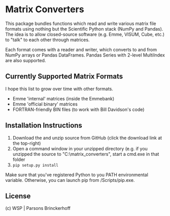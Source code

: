 # Matrix Converters

This package bundles functions which read and write various matrix file formats using nothing but the Scientific Python
stack (NumPy and Pandas). The idea is to allow closed-source software (e.g. Emme, VISUM, Cube, etc.) to "talk" to each
other through matrices.

Each format comes with a reader and writer, which converts to and from NumPy arrays or Pandas DataFrames. Pandas Series
with 2-level MultiIndex are also supported.

## Currently Supported Matrix Formats

I hope this list to grow over time with other formats.

- Emme 'internal' matrices (inside the Emmebank)
- Emme 'official binary' matrices
- FORTRAN-friendly BIN files (to work with Bill Davidson's code)


## Installation Instructions

1. Download the and unzip source from GitHub (click the download link at the top-right)
2. Open a command window in your unzipped directory (e.g. if you unzipped the source to "C:\matrix_converters", start
a cmd.exe in that folder
3. `pip setup.py install`

Make sure that you've registered Python to you PATH environmental variable. Otherwise, you can launch pip from 
<Anaconda>/Scripts/pip.exe.

## License

(c) WSP | Parsons Brinckerhoff